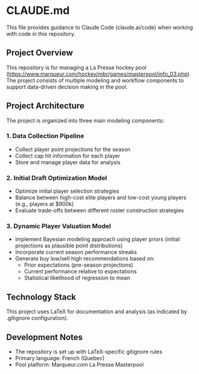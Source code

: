 # CLAUDE.md

This file provides guidance to Claude Code (claude.ai/code) when working with code in this repository.

## Project Overview

This repository is for managing a La Presse hockey pool (https://www.marqueur.com/hockey/mbr/games/masterpool/info_03.php). The project consists of multiple modeling and workflow components to support data-driven decision making in the pool.

## Project Architecture

The project is organized into three main modeling components:

### 1. Data Collection Pipeline
- Collect player point projections for the season
- Collect cap hit information for each player
- Store and manage player data for analysis

### 2. Initial Draft Optimization Model
- Optimize initial player selection strategies
- Balance between high-cost elite players and low-cost young players (e.g., players at $900k)
- Evaluate trade-offs between different roster construction strategies

### 3. Dynamic Player Valuation Model
- Implement Bayesian modeling approach using player priors (initial projections as plausible point distributions)
- Incorporate current season performance streaks
- Generate buy low/sell high recommendations based on:
  - Prior expectations (pre-season projections)
  - Current performance relative to expectations
  - Statistical likelihood of regression to mean

## Technology Stack

This project uses LaTeX for documentation and analysis (as indicated by .gitignore configuration).

## Development Notes

- The repository is set up with LaTeX-specific gitignore rules
- Primary language: French (Quebec)
- Pool platform: Marqueur.com La Presse Masterpool
